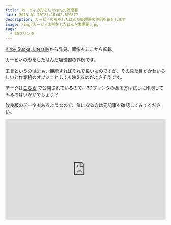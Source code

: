 ```yaml
---
title: カービィの形をしたはんだ吸煙器
date: 2023-01-26T23:10:02.579577
description: カービィの形をしたはんだ吸煙器の作例を紹介します
image: /img/カービィの形をしたはんだ吸煙器.jpg
tags:
  - 3Dプリンタ
---
```

[Kirby Sucks, Literally](https://hackaday.com/2023/01/17/kirby-sucks-literally/)から発見。画像もここから転載。

カービィの形をしたはんだ吸煙器の作例です。

工具というのはまぁ、機能すればそれで良いものですが、その見た目がかわいらしいと作業机のオブジェとしても映えるのがよさそうです。

データは[こちら](https://www.printables.com/model/348385-kirby-40mm-fume-extractor) で公開されているので、3Dプリンタのある方は試しに印刷してみるのはいかがでしょう？

改良版のデータもあるようなので、気になる方は元記事を確認してみてください。


<iframe width="100%" height="315" src="https://www.youtube.com/embed/XuhWTwN0GvE" title="YouTube video player" frameborder="0" allow="accelerometer; autoplay; clipboard-write; encrypted-media; gyroscope; picture-in-picture" allowfullscreen></iframe>

